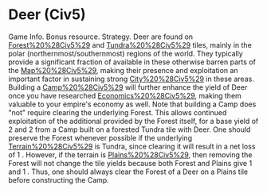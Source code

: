 # Deer (Civ5)

Game Info.
Bonus resource.
Strategy.
 Deer are found on [Forest%20%28Civ5%29](Forest) and [Tundra%20%28Civ5%29](Tundra) tiles, mainly in the polar (northernmost/southernmost) regions of the world. They typically provide a significant fraction of available in these otherwise barren parts of the [Map%20%28Civ5%29](map), making their presence and exploitation an important factor in sustaining strong [City%20%28Civ5%29](cities) in these areas. Building a [Camp%20%28Civ5%29](Camp) will further enhance the yield of Deer once you have researched [Economics%20%28Civ5%29](Economics), making them valuable to your empire's economy as well.
Note that building a Camp does "not" require clearing the underlying Forest. This allows continued exploitation of the additional provided by the Forest itself, for a base yield of 2 and 2 from a Camp built on a forested Tundra tile with Deer. One should preserve the Forest whenever possible if the underlying [Terrain%20%28Civ5%29](terrain) is Tundra, since clearing it will result in a net loss of 1 . However, if the terrain is [Plains%20%28Civ5%29](Plains), then removing the Forest will not change the tile yields because both Forest and Plains give 1 and 1 . Thus, one should always clear the Forest of a Deer on a Plains tile before constructing the Camp.